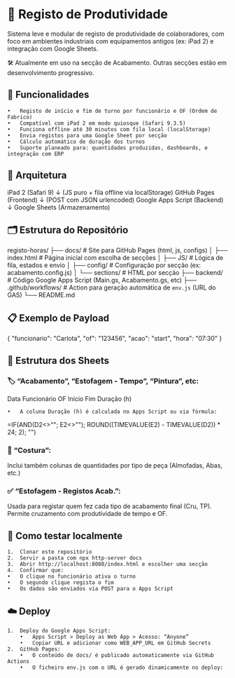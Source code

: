 # 📘 Registo de Produtividade

Sistema leve e modular de registo de produtividade de colaboradores, com foco em ambientes industriais com equipamentos antigos (ex: iPad 2) e integração com Google Sheets.

🛠 Atualmente em uso na secção de Acabamento. Outras secções estão em desenvolvimento progressivo.


## 🚀 Funcionalidades
	•	Registo de início e fim de turno por funcionário e OF (Ordem de Fabrico)
	•	Compatível com iPad 2 em modo quiosque (Safari 9.3.5)
	•	Funciona offline até 30 minutos com fila local (localStorage)
	•	Envia registos para uma Google Sheet por secção
	•	Cálculo automático de duração dos turnos
	•	Suporte planeado para: quantidades produzidas, dashboards, e integração com ERP


## 🧱 Arquitetura
iPad 2 (Safari 9) 
   ↓ (JS puro + fila offline via localStorage)
GitHub Pages (Frontend)
   ↓ (POST com JSON urlencoded)
Google Apps Script (Backend)
   ↓
Google Sheets (Armazenamento)

## 🗂 Estrutura do Repositório
registo-horas/
├── docs/                # Site para GitHub Pages (html, js, configs)
│   ├── index.html       # Página inicial com escolha de secções
│   ├── JS/              # Lógica de fila, estados e envio
│   ├── config/          # Configuração por secção (ex: acabamento.config.js)
│   └── sections/        # HTML por secção
├── backend/             # Código Google Apps Script (Main.gs, Acabamento.gs, etc)
├── .github/workflows/   # Action para geração automática de `env.js` (URL do GAS)
└── README.md


## 📋 Exemplo de Payload
{
  "funcionario": "Carlota",
  "of": "123456",
  "acao": "start",
  "hora": "07:30"
}


## 📄 Estrutura dos Sheets

### 🏷 “Acabamento”, “Estofagem - Tempo”, “Pintura”, etc:
Data
Funcionário
OF
Início
Fim
Duração (h)

	•	A coluna Duração (h) é calculada no Apps Script ou via fórmula:
=IF(AND(D2<>""; E2<>""); ROUND((TIMEVALUE(E2) - TIMEVALUE(D2)) * 24; 2); "")

### 🧵 “Costura”:
Inclui também colunas de quantidades por tipo de peça (Almofadas, Abas, etc.)

### ✅ “Estofagem - Registos Acab.”:
Usada para registar quem fez cada tipo de acabamento final (Cru, TP). Permite cruzamento com produtividade de tempo e OF.


## 🧪 Como testar localmente
	1.	Clonar este repositório
	2.	Servir a pasta com npx http-server docs
	3.	Abrir http://localhost:8080/index.html e escolher uma secção
	4.	Confirmar que:
	•	O clique no funcionário ativa o turno
	•	O segundo clique regista o fim
	•	Os dados são enviados via POST para o Apps Script


## ☁️ Deploy
	1.	Deploy do Google Apps Script:
		•	Apps Script > Deploy as Web App > Acesso: “Anyone”
		•	Copiar URL e adicionar como WEB_APP_URL em GitHub Secrets
	2.	GitHub Pages:
		•	O conteúdo de docs/ é publicado automaticamente via GitHub Actions
		•	O ficheiro env.js com o URL é gerado dinamicamente no deploy: